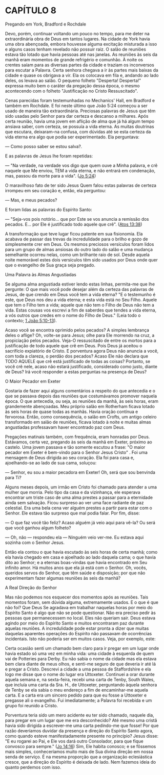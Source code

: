 # CAPÍTULO 8 

Pregando em York, Bradford e Rochdale

Devo, porém, continuar voltando um pouco no tempo, para me deter na extraordinária obra de Deus em tantos lugares. Na cidade de York havia uma obra abençoada, embora houvesse alguma excitação misturada a isso e alguns casos tenham revelado não possuir raiz. O salão de reuniões estava tão lotado que havia pessoas até nas janelas. As reuniões às seis da manhã eram momentos de grande refrigério e comunhão. À noite os crentes saíam para as diversas partes da cidade e traziam os inconversos para escutar a Palavra. Certa senhora chegava a ir às partes mais baixas da cidade e quase os obrigava a vir. Ela os colocava em fila e, andando ao lado deles, os levava ao salão. O pequeno folheto &quot;Desperta! Desperta!&quot; expressa muito bem o caráter da pregação dessa época, o mesmo acontecendo com o folheto &quot;Justificação no Cristo Ressuscitado&quot;.

Cenas parecidas foram testemunhadas no Mechanics&#039; Hall, em Bradford e também em Rochdale. E foi neste último que João 5:24 começou a ser usado de maneira tão extraordinária. Preciosas palavras de Jesus que têm sido usadas pelo Senhor para dar certeza e descanso a milhares. Após certa reunião, havia uma jovem em aflição de alma que já há algum tempo ansiava saber, com certeza, se possuía a vida eterna. As muitas doutrinas que escutara, deixaram-na confusa, com dúvidas até se esta certeza da vida eterna era algo que podia ser experimentado. Ela perguntava:

— Como posso saber se estou salva?.

E as palavras de Jesus lhe foram repetidas:

— &quot;Na verdade, na verdade vos digo que quem ouve a Minha palavra, e crê naquele que Me enviou, TEM a vida eterna, e não entrará em condenação, mas, passou da morte para a vida&quot;. ([Jo 5:24](http://bibliaonline.com.br/acf/jo/5/24))

O maravilhoso fato de ter sido Jesus Quem falou estas palavras de certeza irrompeu em seu coração e, então, ela perguntou:

— Mas, e meus pecados?

E foram lidas as palavras do Espírito Santo:

— &quot;Seja-vos pois notório... que por Este se vos anuncia a remissão dos pecados. E... por Ele é justificado todo aquele que crê&quot;. ([Atos 13:38](http://bibliaonline.com.br/acf/atos/13/38))

A transformação que teve lugar ficou patente em sua fisionomia. Ela acabava de passar das trevas da incredulidade para o brilho e gozo de simplesmente crer em Deus. Os mesmos preciosos versículos foram lidos para um grupo de almas ansiosas do outro lado do salão e uma mudança semelhante ocorreu nelas, como um brilhante raio de sol. Desde aquela noite memorável estes dois versículos têm sido usados por Deus onde quer que o evangelho de Sua graça seja pregado.

Uma Palavra às Almas Angustiadas

Se alguma alma angustiada estiver lendo estas linhas, permita-me que lhe pergunte: O que mais você pode desejar além da certeza das palavras de Jesus, de que crendo em Deus você tem a vida eterna? &quot;E o testemunho é este, que Deus nos deu a vida eterna; e esta vida está no Seu Filho. Aquele que tem o Filho tem a vida; aquele que não tem o Filho de Deus não tem a vida. Estas cousas vos escrevi a fim de saberdes que tendes a vida eterna, a vós outros que credes em o nome do Filho de Deus.&quot; (Leia todo o contexto; [1 João 5:10-13](http://bibliaonline.com.br/acf/1jo/5/10-13)).

Acaso você se encontra oprimido pelos pecados? A simples lembrança deles o aflige? Oh, volte-se para Jesus; olhe para Ele morrendo na cruz, a propiciação pelos pecados. Veja-O ressuscitado de entre os mortos para a justificação de todo aquele que crê em Deus. Pois Deus já aceitou o sacrifício expiatório de Cristo. E porventura agora Deus não anuncia a você, com toda a clareza, o perdão dos pecados? Acaso Ele não declara que TODO AQUELE que crê está justificado de todas as coisas? Portanto, se você crê nele, acaso não estará justificado, considerado como justo, diante de Deus? Irá você responder a estas perguntas na presença de Deus?

O Maior Pecador em Exeter

Gostaria de fazer aqui alguns comentários a respeito do que antecedia e o que se passava depois das reuniões que costumávamos promover naquela época. O que antecedia, ou seja, as reuniões da manhã, às seis horas, eram grandemente abençoadas. Meu próprio salão em Rotherham ficava lotado às seis horas de quase todas as manhãs. Havia oração contínua e fervorosa. Então, como consequência, o salão em Crofts, um antigo celeiro transformado em salão de reuniões, ficava lotado à noite e muitas almas angustiadas professavam haver encontrado paz com Deus.

Pregações matinais também, com frequência, eram honradas por Deus. Estávamos, certa vez, pregando às seis da manhã em Exeter, próximo ao castelo. Uma jovem passava e tão somente escutou a frase: &quot;O maior pecador em Exeter é bem-vindo para o Senhor Jesus Cristo&quot; . Foi uma mensagem de Deus dirigida ao seu coração. Ela foi para casa e, ajoelhando-se ao lado de sua cama, soluçou:

— Senhor, eu sou a maior pecadora em Exeter! Oh, será que sou benvinda para Ti?

Alguns meses depois, um irmão em Cristo foi chamado para atender a uma mulher que morria. Pelo tipo da casa e da vizinhança, ele esperava encontrar um triste caso de uma alma prestes a passar para a eternidade ainda sem salvação. Ficou surpreso ao ver uma face radiante de paz celestial. Era uma bela cena ver alguém prestes a partir para estar com o Senhor. Ele estava tão surpreso que mal podia falar. Por fim, disse:

— O que faz você tão feliz? Acaso alguém já veio aqui para vê-la? Ou será que você ganhou algum folheto?

— Oh, não — respondeu ela — Ninguém veio ver-me. Eu estava aqui sozinha com o Senhor Jesus.

Então ela contou o que havia escutado às seis horas de certa manhã; como ela havia chegado em casa e ajoelhado ao lado daquela cama; o que havia dito ao Senhor; e a eternas boas-vindas que havia encontrado em Seu infinito amor. Há muitos anos que ela já está com o Senhor. Oh, vocês, queridos servos do Senhor, que têm saúde e disposição; por que não experimentam fazer algumas reuniões às seis da manhã?

A Real Direção do Senhor

Mas não podemos nos esquecer dos momentos após as reuniões. Tais momentos foram, sem dúvida alguma, extremamente usados. E o que é que não foi? Que Deus Se agradava em trabalhar naquelas horas por meio do Espírito Santo é algo que não se pode questionar. Não era preciso pedir às pessoas que permanecessem no local. Eles não queriam sair. Deus estava agindo por meio do Espírito Santo e muitos encontraram paz durante aquelas reuniões. A incredulidade pode estar pronta a dizer que muitas daquelas aparentes operações do Espírito não passavam de ocorrências incidentais. Isto não poderia ser em muitos casos. Veja, por exemplo, este:

Certa ocasião senti um chamado bem claro para ir pregar em um lugar onde havia estado só uma vez em minha vida: uma cidade à esquerda de quem vai de Potteries para Derby. Eu não sabia o nome da cidade mas ela estava bem clara diante de meus olhos, e senti-me seguro de que deveria ir até lá e pregar a Cristo. Descrevi a cidade a uma pessoa de Staffordshire e ela logo me disse que o nome do lugar era Uttoxeter. Continuei a orar durante aquela semana e, na sexta-feira, recebi uma carta de Tenby, South Wales, que incluía uma carta da Sra. H., de Uttoxeter, perguntando àquela senhora de Tenby se ela sabia o meu endereço a fim de encaminhar-me aquela carta. E a carta era um sincero pedido para que eu fosse a Uttoxeter e pregasse ali o evangelho. Fui imediatamente; a Palavra foi recebida e um grupo foi reunido a Cristo.

Porventura teria sido um mero acidente eu ter sido chamado, naquele dia, para pregar em um lugar que me era desconhecido? Até mesmo uma cristã havia sido dirigida a escrever-me uma carta pedindo-me que fosse! Por que razão deveríamos duvidar da presença e direção do Espírito Santo agora, como quando esteve manifestadamente presente no princípio? Jesus disse: &quot;E eu rogarei ao Pai, e Ele vos dará outro Consolador, para que fique convosco para sempre.&quot; ([Jo 14:16](http://bibliaonline.com.br/acf/jo/14/16)) Sim, Ele habita conosco; e se fôssemos mais simples, conheceríamos muito mais de Sua divina direção em nossa senda de serviço. É na mesma proporção que a organização eclesiástica cresce, que a direção do Espírito é deixada de lado. Nem fazemos ideia do quanto perdemos com isso.